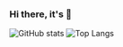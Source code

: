 ### Hi there, it's <Blueskiy> 👋
  
  ![GitHub stats](https://github-readme-stats.vercel.app/api?username=blueskiy&show_icons=true&theme=tokyonight)
  ![Top Langs](https://github-readme-stats.vercel.app/api/top-langs/?username=blueskiy&theme=tokyonight)

<!--
**blueskiy/blueskiy** is a ✨ _special_ ✨ repository because its `README.md` (this file) appears on your GitHub profile.

Here are some ideas to get you started:

- 🔭 I’m currently working on ...
- 🌱 I’m currently learning ...
- 👯 I’m looking to collaborate on ...
- 🤔 I’m looking for help with ...
- 💬 Ask me about ...
- 📫 How to reach me: ...
- 😄 Pronouns: ...
- ⚡ Fun fact: ...
-->
